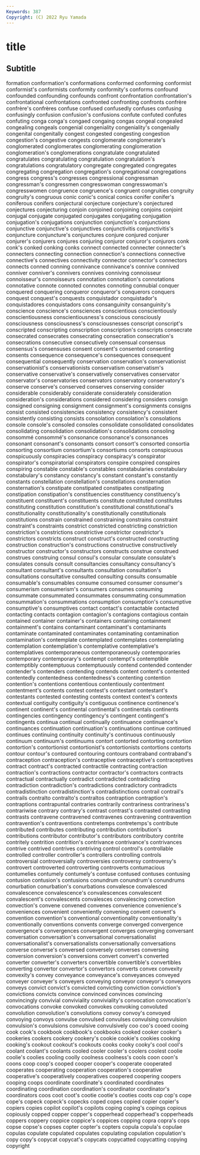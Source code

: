 ```yaml
---
Keywords: 387
Copyright: (C) 2022 Ryu Yamada
---
```



# title

## Subtitle
formation conformation's conformations conformed conforming conformist conformist's conformists conformity conformity's
conforms confound confounded confounding confounds confront confrontation confrontation's confrontational confrontations
confronted confronting confronts confrère confrère's confrères confuse confused confusedly confuses
confusing confusingly confusion confusion's confusions confute confuted confutes confuting conga
conga's congaed congaing congas congeal congealed congealing congeals congenial congeniality
congeniality's congenially congenital congenitally congest congested congesting congestion congestion's congestive
congests conglomerate conglomerate's conglomerated conglomerates conglomerating conglomeration conglomeration's conglomerations congratulate
congratulated congratulates congratulating congratulation congratulation's congratulations congratulatory congregate congregated congregates
congregating congregation congregation's congregational congregations congress congress's congresses congressional congressman
congressman's congressmen congresswoman congresswoman's congresswomen congruence congruence's congruent congruities congruity
congruity's congruous conic conic's conical conics conifer conifer's coniferous conifers
conjectural conjecture conjecture's conjectured conjectures conjecturing conjoin conjoined conjoining conjoins
conjoint conjugal conjugate conjugated conjugates conjugating conjugation conjugation's conjugations conjunction
conjunction's conjunctions conjunctive conjunctive's conjunctives conjunctivitis conjunctivitis's conjuncture conjuncture's conjunctures
conjure conjured conjurer conjurer's conjurers conjures conjuring conjuror conjuror's conjurors
conk conk's conked conking conks connect connected connecter connecter's connecters
connecting connection connection's connections connective connective's connectives connectivity connector connector's
connectors connects conned conning connivance connivance's connive connived conniver conniver's
connivers connives conniving connoisseur connoisseur's connoisseurs connotation connotation's connotations connotative
connote connoted connotes connoting connubial conquer conquered conquering conqueror conqueror's
conquerors conquers conquest conquest's conquests conquistador conquistador's conquistadores conquistadors cons
consanguinity consanguinity's conscience conscience's consciences conscientious conscientiously conscientiousness conscientiousness's conscious
consciously consciousness consciousness's consciousnesses conscript conscript's conscripted conscripting conscription conscription's
conscripts consecrate consecrated consecrates consecrating consecration consecration's consecrations consecutive consecutively
consensual consensus consensus's consensuses consent consent's consented consenting consents consequence
consequence's consequences consequent consequential consequently conservation conservation's conservationist conservationist's conservationists
conservatism conservatism's conservative conservative's conservatively conservatives conservator conservator's conservatories conservators
conservatory conservatory's conserve conserve's conserved conserves conserving consider considerable considerably
considerate considerately consideration consideration's considerations considered considering considers consign consigned
consigning consignment consignment's consignments consigns consist consisted consistencies consistency consistency's
consistent consistently consisting consists consolation consolation's consolations console console's consoled
consoles consolidate consolidated consolidates consolidating consolidation consolidation's consolidations consoling consommé
consommé's consonance consonance's consonances consonant consonant's consonants consort consort's consorted
consortia consorting consortium consortium's consortiums consorts conspicuous conspicuously conspiracies conspiracy
conspiracy's conspirator conspirator's conspiratorial conspirators conspire conspired conspires conspiring constable
constable's constables constabularies constabulary constabulary's constancy constancy's constant constant's constantly
constants constellation constellation's constellations consternation consternation's constipate constipated constipates constipating
constipation constipation's constituencies constituency constituency's constituent constituent's constituents constitute constituted
constitutes constituting constitution constitution's constitutional constitutional's constitutionality constitutionality's constitutionally constitutionals
constitutions constrain constrained constraining constrains constraint constraint's constraints constrict constricted
constricting constriction constriction's constrictions constrictive constrictor constrictor's constrictors constricts construct
construct's constructed constructing construction construction's constructions constructive constructively constructor constructor's
constructors constructs construe construed construes construing consul consul's consular consulate
consulate's consulates consuls consult consultancies consultancy consultancy's consultant consultant's consultants
consultation consultation's consultations consultative consulted consulting consults consumable consumable's consumables
consume consumed consumer consumer's consumerism consumerism's consumers consumes consuming consummate
consummated consummates consummating consummation consummation's consummations consumption consumption's consumptive consumptive's
consumptives contact contact's contactable contacted contacting contacts contagion contagion's contagions
contagious contain contained container container's containers containing containment containment's contains
contaminant contaminant's contaminants contaminate contaminated contaminates contaminating contamination contamination's contemplate
contemplated contemplates contemplating contemplation contemplation's contemplative contemplative's contemplatives contemporaneous contemporaneously
contemporaries contemporary contemporary's contempt contempt's contemptible contemptibly contemptuous contemptuously contend
contended contender contender's contenders contending contends content content's contented contentedly
contentedness contentedness's contenting contention contention's contentions contentious contentiously contentment contentment's
contents contest contest's contestant contestant's contestants contested contesting contests context
context's contexts contextual contiguity contiguity's contiguous continence continence's continent continent's
continental continental's continentals continents contingencies contingency contingency's contingent contingent's contingents
continua continual continually continuance continuance's continuances continuation continuation's continuations continue
continued continues continuing continuity continuity's continuous continuously continuum continuum's continuums
contort contorted contorting contortion contortion's contortionist contortionist's contortionists contortions contorts
contour contour's contoured contouring contours contraband contraband's contraception contraception's contraceptive
contraceptive's contraceptives contract contract's contracted contractile contracting contraction contraction's contractions
contractor contractor's contractors contracts contractual contractually contradict contradicted contradicting contradiction
contradiction's contradictions contradictory contradicts contradistinction contradistinction's contradistinctions contrail contrail's contrails
contralto contralto's contraltos contraption contraption's contraptions contrapuntal contraries contrarily contrariness
contrariness's contrariwise contrary contrary's contrast contrast's contrasted contrasting contrasts contravene
contravened contravenes contravening contravention contravention's contraventions contretemps contretemps's contribute contributed
contributes contributing contribution contribution's contributions contributor contributor's contributors contributory contrite
contritely contrition contrition's contrivance contrivance's contrivances contrive contrived contrives contriving
control control's controllable controlled controller controller's controllers controlling controls controversial
controversially controversies controversy controversy's controvert controverted controverting controverts contumacious contumelies
contumely contumely's contuse contused contuses contusing contusion contusion's contusions conundrum
conundrum's conundrums conurbation conurbation's conurbations convalesce convalesced convalescence convalescence's convalescences
convalescent convalescent's convalescents convalesces convalescing convection convection's convene convened convenes
convenience convenience's conveniences convenient conveniently convening convent convent's convention convention's
conventional conventionality conventionality's conventionally conventions convents converge converged convergence convergence's
convergences convergent converges converging conversant conversation conversation's conversational conversationalist conversationalist's
conversationalists conversationally conversations converse converse's conversed conversely converses conversing conversion
conversion's conversions convert convert's converted converter converter's converters convertible convertible's
convertibles converting convertor convertor's convertors converts convex convexity convexity's convey
conveyance conveyance's conveyances conveyed conveyer conveyer's conveyers conveying conveyor conveyor's
conveyors conveys convict convict's convicted convicting conviction conviction's convictions convicts
convince convinced convinces convincing convincingly convivial conviviality conviviality's convocation convocation's
convocations convoke convoked convokes convoking convoluted convolution convolution's convolutions convoy
convoy's convoyed convoying convoys convulse convulsed convulses convulsing convulsion convulsion's
convulsions convulsive convulsively coo coo's cooed cooing cook cook's cookbook
cookbook's cookbooks cooked cooker cooker's cookeries cookers cookery cookery's cookie
cookie's cookies cooking cooking's cookout cookout's cookouts cooks cooky cooky's
cool cool's coolant coolant's coolants cooled cooler cooler's coolers coolest
coolie coolie's coolies cooling coolly coolness coolness's cools coon coon's
coons coop coop's cooped cooper cooper's cooperate cooperated cooperates cooperating
cooperation cooperation's cooperative cooperative's cooperatively cooperatives coopered coopering coopers cooping
coops coordinate coordinate's coordinated coordinates coordinating coordination coordination's coordinator coordinator's
coordinators coos coot coot's cootie cootie's cooties coots cop cop's
cope cope's copeck copeck's copecks coped copes copied copier copier's
copiers copies copilot copilot's copilots coping coping's copings copious copiously
copped copper copper's copperhead copperhead's copperheads coppers coppery coppice coppice's
coppices copping copra copra's cops copse copse's copses copter copter's
copters copula copula's copulae copulas copulate copulated copulates copulating copulation
copulation's copy copy's copycat copycat's copycats copycatted copycatting copying copyright
